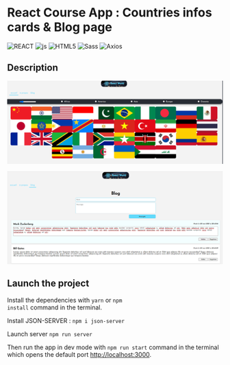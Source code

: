 # React Course App : Countries infos cards & Blog page

![REACT](https://img.shields.io/badge/React-303540?style=for-the-badge&logo=react&logoColor=61DAFB)
![js](https://img.shields.io/badge/JavaScript-F7DF1E?style=for-the-badge&logo=javascript&logoColor=black)
![HTML5](https://img.shields.io/badge/HTML5-E34F26?style=for-the-badge&logo=html5&logoColor=white)
![Sass](https://img.shields.io/badge/Sass-303540?style=for-the-badge&logo=SASS)
![Axios](https://img.shields.io/badge/Axios-303540?style=for-the-badge&logo=axios)

## Description

![Home](./public/CaptureHomePage.png)

![Blog](./public/CaptureBlogPage.png)

## Launch the project

Install the dependencies with <code>yarn</code> or <code>npm install</code> command in the terminal.

Install JSON-SERVER : `npm i json-server`

Launch server `npm run server`

Then run the app in dev mode with <code>npm run start</code> command in the terminal which opens the default port [http://localhost:3000](http://localhost:3000).
